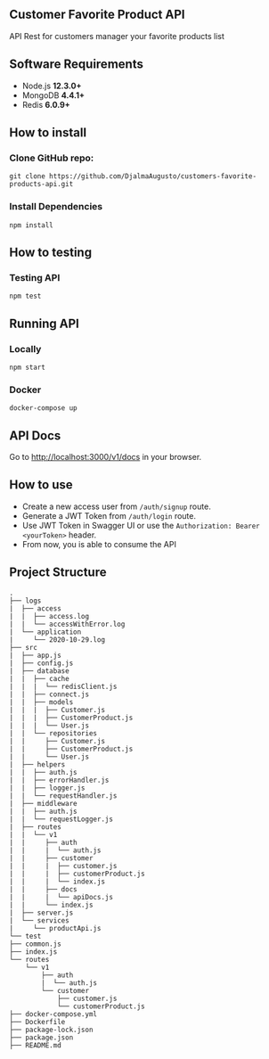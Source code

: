 ## Customer Favorite Product API

API Rest for customers manager your favorite products list

## Software Requirements

-   Node.js **12.3.0+**
-   MongoDB **4.4.1+**
-   Redis   **6.0.9+**

## How to install

### Clone GitHub repo:

```
git clone https://github.com/DjalmaAugusto/customers-favorite-products-api.git
```

### Install Dependencies

```
npm install
```
## How to testing

### Testing API

```
npm test
```

## Running API

### Locally
```
npm start
```

### Docker
```
docker-compose up
```

## API Docs

Go to [http://localhost:3000/v1/docs](http://localhost:3000/v1/docs) in your browser.

## How to use

* Create a new access user from `/auth/signup` route.
* Generate a JWT Token from `/auth/login` route.
* Use JWT Token in Swagger UI or use the `Authorization: Bearer <yourToken>` header.
* From now, you is able to consume the API

## Project Structure
    .
    ├── logs
    |  ├── access
    |  |  ├── access.log
    |  |  └── accessWithError.log
    |  └── application
    |     └── 2020-10-29.log
    ├── src
    |  ├── app.js
    |  ├── config.js
    |  ├── database
    |  |  ├── cache
    |  |  |  └── redisClient.js
    |  |  ├── connect.js
    |  |  ├── models
    |  |  |  ├── Customer.js
    |  |  |  ├── CustomerProduct.js
    |  |  |  └── User.js
    |  |  └── repositories
    |  |     ├── Customer.js
    |  |     ├── CustomerProduct.js
    |  |     └── User.js
    |  ├── helpers
    |  |  ├── auth.js
    |  |  ├── errorHandler.js
    |  |  ├── logger.js
    |  |  └── requestHandler.js
    |  ├── middleware
    |  |  ├── auth.js
    |  |  └── requestLogger.js
    |  ├── routes
    |  |  └── v1
    |  |     ├── auth
    |  |     |  └── auth.js
    |  |     ├── customer
    |  |     |  ├── customer.js
    |  |     |  ├── customerProduct.js
    |  |     |  └── index.js
    |  |     ├── docs
    |  |     |  └── apiDocs.js
    |  |     └── index.js
    |  ├── server.js
    |  └── services
    |     └── productApi.js
    └── test
    ├── common.js
    ├── index.js
    └── routes
        └── v1
            ├── auth
            |  └── auth.js
            └── customer
                ├── customer.js
                └── customerProduct.js
    ├── docker-compose.yml
    ├── Dockerfile
    ├── package-lock.json
    ├── package.json
    ├── README.md